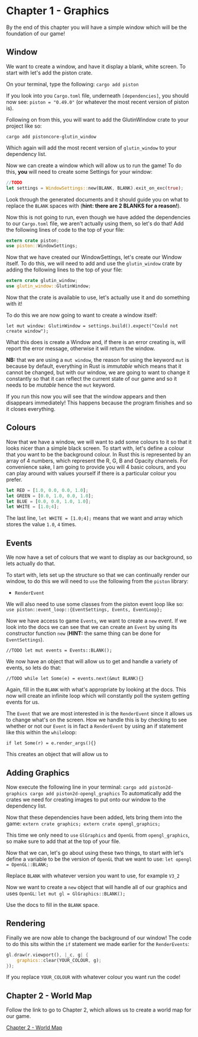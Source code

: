 # Chapter 1 - Graphics  #

By the end of this chapter you will have a simple window which will be the
foundation of our game!

## Window  ##
We want to create a window, and have it display a blank, white screen. To start
with let's add the piston crate.

On your terminal, type the following:
`cargo add piston`

If you look into you `Cargo.toml` file, underneath `[dependencies]`, you should
now see: `piston = "0.49.0"` (or whatever the most recent version of piston
is).

Following on from this, you will want to add the GlutinWindow crate to your
project like so:

`cargo add pistoncore-glutin_window`

Which again will add the most recent version of `glutin_window` to your
dependency list.

Now we can create a window which will allow us to run the game!
To do this, **you** will need to create some Settings for your window:

``` rust
//TODO
let settings = WindowSettings::new(BLANK, BLANK).exit_on_exc(true);
```
Look through the generated documents and it should guide you on what to replace
the `BLANK` spaces with (**hint: there are 2 BLANKS for a reason!**).

Now this is not going to run, even though we have added the dependencies to our
`Cargo.toml` file, we aren't actually using them, so let's do that!
Add the following lines of code to the top of your file:

``` rust
extern crate piston;
use piston::WindowSettings;
```

Now that we have created our WindowSettings, let's create our Window itself.
To do this, we will need to add and use the `glutin_window` crate by adding the
following lines to the top of your file:

``` rust
extern crate glutin_window;
use glutin_window::GlutinWindow;
```

Now that the crate is available to use, let's actually use it and do something
with it!

To do this we are now going to want to create a window itself:

`let mut window: GlutinWindow = settings.build().expect("Could not create window");`

What this does is create a Window and, if there is an error creating is, will
report the error message, otherwise it will return the window.

**NB:** that we are using a `mut window`, the reason for using the keyword `mut`
is because by default, everything in Rust is *immutable* which means that it
cannot be changed, but with our window, we are going to want to change it
constantly so that it can reflect the current state of our game and so it needs
to be *mutable* hence the `mut` keyword.

If you run this now you will see that the window appears and then disappears
immediately! This happens because the program finishes and so it closes
everything.

## Colours  ##
Now that we have a window, we will want to add some colours to it so that it
looks nicer than a simple black screen. To start with, let's define a colour
that you want to be the background colour. In Rust this is represented by
an array of 4 numbers, which represent the R, G, B and Opacity channels.
For convenience sake, I am going to provide you will 4 basic colours, and you
can play around with values yourself if there is a particular colour you
prefer.

``` rust
let RED = [1.0, 0.0, 0.0, 1.0];
let GREEN = [0.0, 1.0, 0.0, 1.0];
let BLUE = [0.0, 0.0, 1.0, 1.0];
let WHITE = [1.0;4];
```


The last line, `let WHITE = [1.0;4];` means that we want and array which stores the
value `1.0`, `4` times.

## Events ##
We now have a set of colours that we want to display as our background, so lets
actually do that.

To start with, lets set up the structure so that we can continually render our
window, to do this we will need to `use` the following from the `piston`
library:
+ `RenderEvent`

We will also need to use some classes from the piston event loop like so:
`use piston::event_loop::{EventSettings, Events, EventLoop};`

Now we have access to game `Events`, we want to create a `new` event. If we
look into the docs we can see that we can create an `Event` by using its
constructor function `new` (**HINT:** the same thing can be done for
`EventSettings`).

`//TODO
let mut events = Events::BLANK();`

We now have an object that will allow us to get and handle a variety of events,
so lets do that:

`//TODO
while let Some(e) = events.next(&mut BLANK){}`

Again, fill in the `BLANK` with what's appropriate by looking at the docs.
This now will create an infinite loop which will constantly poll the system
getting events for us.

The `Event` that we are most interested in is the `RenderEvent` since it allows
us to change what's on the screen.
How we handle this is by checking to see whether or not our `Event` is in fact
a `RenderEvent` by using an if statement like this within the `while`loop:

`if let Some(r) = e.render_args(){}`

This creates an object that will allow us to

## Adding Graphics ##

Now execute the following line in your terminal:
`cargo add piston2d-graphics
cargo add piston2d-opengl_graphics`
To automatically add the crates we need for creating images to put onto our
window to the dependency list.

Now that these dependencies have been added, lets bring them into the game:
`extern crate graphics;
extern crate opengl_graphics;`

This time we only need to `use` `GlGraphics` and `OpenGL` from
`opengl_graphics`, so make sure to add that at the top of your file.

Now that we can, let's go about using these two things, to start with let's
define a variable to be the version of `OpenGL` that we want to use:
`let opengl = OpenGL::BLANK;`

Replace `BLANK` with whatever version you want to use, for example `V3_2`

Now we want to create a `new` object that will handle all of our graphics and uses
`OpenGL`:
`let mut gl = GlGraphics::BLANK();`

Use the docs to fill in the `BLANK` space.

## Rendering ##

Finally we are now able to change the background of our window! The code to do
this sits within the `if` statement we made earlier for the `RenderEvents`:

``` rust
gl.draw(r.viewport(), |_c, g| {
    graphics::clear(YOUR_COLOUR, g);
});
```

If you replace `YOUR_COLOUR` with whatever colour you want run the code!

## Chapter 2 - World Map ##

Follow the link to go to Chapter 2, which allows us to create a world map for our game.

[Chapter 2 - World Map](Chapter_2-World-Map.md)
